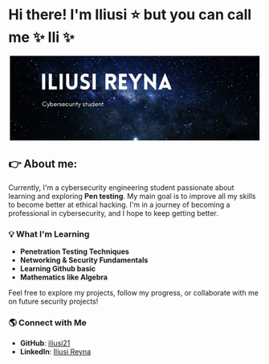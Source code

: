 # Hi there! I'm Iliusi :star: but you can call me :sparkles: Ili :sparkles:

![](Encabezado.jpg )


## :point_right: About me:
Currently, I'm a cybersecurity engineering student passionate about learning and exploring **Pen testing**. My main goal is to improve all my skills to become better at ethical hacking. I'm in a journey of becoming a professional in cybersecurity, and I hope to keep getting better.

### 💡 What I'm Learning
- **Penetration Testing Techniques**
- **Networking & Security Fundamentals**
- **Learning Github basic**
- **Mathematics like Algebra**

Feel free to explore my projects, follow my progress, or collaborate with me on future security projects!

### 🌎 Connect with Me
- **GitHub**: [iliusi21](https://github.com/iliusi21)
- **LinkedIn**: [Iliusi Reyna](https://www.linkedin.com/in/iliusi-reyna-705a471a7/)